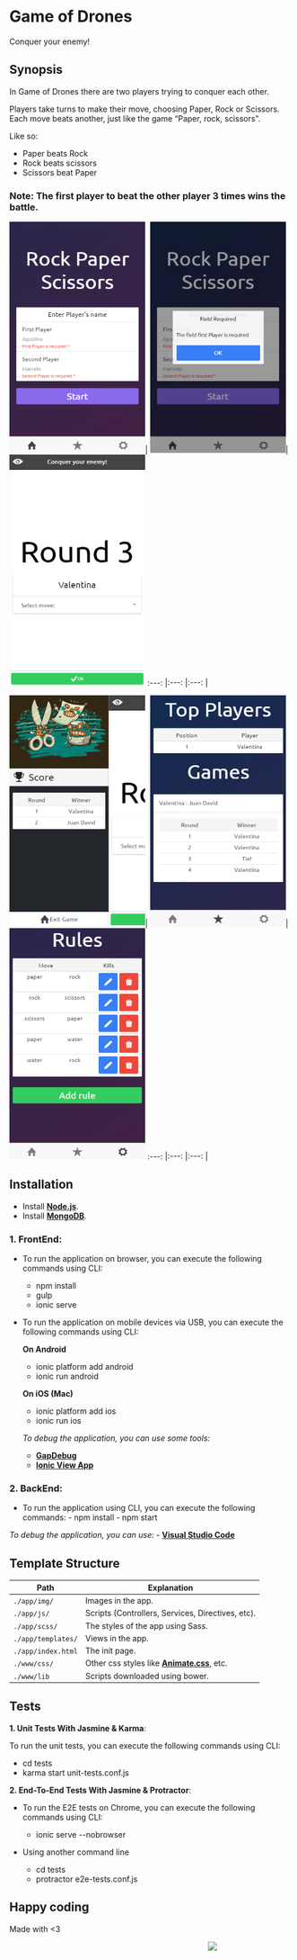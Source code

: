 # Game of Drones
Conquer your enemy!

## **Synopsis**

In Game of Drones there are two players trying to conquer each other.

Players take turns to make their move, choosing Paper, Rock or Scissors. Each move beats another, just like the game “Paper, rock, scissors”.

Like so:

* Paper beats Rock
* Rock beats scissors
* Scissors beat Paper

### **Note**: The first player to beat the other player 3 times wins the battle.

<img width="242px" height="411px" src="FrontEnd/gh-pages/images/screen1.png">|
<img width="242px" height="411px" src="FrontEnd/gh-pages/images/screen6.png">|
<img width="242px" height="411px" src="FrontEnd/gh-pages/images/screen2.png">
:---: |:---: |:---: |

<img width="242px" height="411px" src="FrontEnd/gh-pages/images/screen3.png">|
<img width="242px" height="411px" src="FrontEnd/gh-pages/images/screen4.png">|
<img width="242px" height="411px" src="FrontEnd/gh-pages/images/screen5.png">
:---: |:---: |:---: |


## **Installation**

   * Install **[Node.js](https://nodejs.org)**.
   * Install **[MongoDB](https://www.mongodb.com/)**.
   
  ### **1. FrontEnd**:

  * To run the application on browser, you can execute the following commands using CLI:
    - npm install
    - gulp
    - ionic serve

  * To run the application on mobile devices via USB, you can execute the following commands using CLI:

    **On Android**
      - ionic platform add android
      - ionic run android

    **On iOS (Mac)**
      - ionic platform add ios
      - ionic run ios

    *To debug the application, you can use some tools:*
      - **[GapDebug](https://www.genuitec.com/products/gapdebug/)**
      - **[Ionic View App](http://view.ionic.io/)**
      
  ### **2. BackEnd**:
  
   * To run the application using CLI, you can execute the following commands:
    - npm install
    - npm start

   *To debug the application, you can use:*
     - **[Visual Studio Code](https://code.visualstudio.com/)**
      
## Template Structure

  Path         | Explanation
  ----------   | -------------
  `./app/img/` | Images in the app.
  `./app/js/`  | Scripts (Controllers, Services, Directives, etc).
  `./app/scss/` | The styles of the app using Sass.
  `./app/templates/` | Views in the app.
  `./app/index.html` | The init page.
  `./www/css/` | Other css styles like **[Animate.css](https://daneden.github.io/animate.css/)**, etc.
  `./www/lib` | Scripts downloaded using bower.
  
## Tests

**1. Unit Tests With Jasmine & Karma**:
 
  To run the unit tests, you can execute the following commands using CLI:
  
  * cd tests
  * karma start unit-tests.conf.js


**2. End-To-End Tests With Jasmine & Protractor**:
 
  * To run the E2E tests on Chrome, you can execute the following commands using CLI:
    - ionic serve --nobrowser

  * Using another command line
    - cd tests
    - protractor e2e-tests.conf.js

## Happy coding
Made with <3

<img width="150px" src="http://phaser.azurewebsites.net/assets/nicholls.png" align="right">
